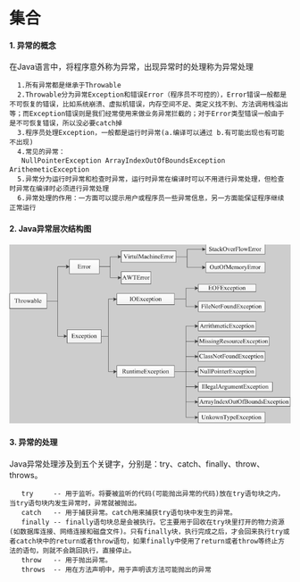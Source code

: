 #                                          集合

#### **1.** 异常的概念

在Java语言中，将程序意外称为异常，出现异常时的处理称为异常处理

      1.所有异常都是继承于Throwable
      2.Throwable分为异常Exception和错误Error（程序员不可控的），Error错误一般都是不可恢复的错误，比如系统崩溃、虚拟机错误，内存空间不足、类定义找不到、方法调用栈溢出等；而Exception错误则是我们经常使用来做业务异常拦截的；对于Error类型错误一般由于是不可恢复错误，所以没必要catch掉
      3.程序员处理Exception，一般都是运行时异常(a.编译可以通过 b.有可能出现也有可能不出现)
      4.常见的异常：
       NullPointerException ArrayIndexOutOfBoundsException  ArithemeticException
      5.异常分为运行时异常和检查时异常，运行时异常在编译时可以不用进行异常处理，但检查时异常在编译时必须进行异常处理
      6.异常处理的作用：一方面可以提示用户或程序员一些异常信息，另一方面能保证程序继续正常运行
#### **2.** Java异常层次结构图
![Image text](img\异常层次结构图.png)

#### **3.** 异常的处理

Java异常处理涉及到五个关键字，分别是：try、catch、finally、throw、throws。

       try     -- 用于监听。将要被监听的代码(可能抛出异常的代码)放在try语句块之内，当try语句块内发生异常时，异常就被抛出。
       catch   -- 用于捕获异常。catch用来捕获try语句块中发生的异常。
       finally -- finally语句块总是会被执行。它主要用于回收在try块里打开的物力资源(如数据库连接、网络连接和磁盘文件)。只有finally块，执行完成之后，才会回来执行try或者catch块中的return或者throw语句，如果finally中使用了return或者throw等终止方法的语句，则就不会跳回执行，直接停止。
       throw   -- 用于抛出异常。
       throws  -- 用在方法声明中，用于声明该方法可能抛出的异常

